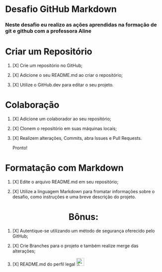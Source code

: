 # Desafio GitHub Markdown

### Neste desafio eu realizo as ações aprendidas na formação de git e github com a professora Aline 

#

# Criar um Repositório

1. [X] Crie um repositório no GitHub;

2. [X] Adicione o seu README.md ao criar o repositório;

3. [X] Utilize o GitHub.dev para editar o seu projeto.

#

# Colaboração

1. [X] Adicione um colaborador ao seu repositório;

2. [X] Clonem o repositório em suas máquinas locais;

3. [X] Realizem alterações, Commits, abra Issues e Pull Requests.

   Pronto!

#

# Formatação com Markdown

1. [X] Edite o arquivo README.md em seu repositório;

2. [X] Utilize a linguagem Markdown para fromatar informações sobre o desafio, como instruções e uma breve descrição do projeto.

#

<div align="center">
<h1> Bônus: </h1>
</div>

1. [X] Autentique-se utilizando um método de segurança oferecido pelo GitHub;

2. [X] Crie Branches para o projeto e também realize merge das alterações;

3. [X] README.md do perfil legal <img src="https://raw.githubusercontent.com/Tarikul-Islam-Anik/Animated-Fluent-Emojis/master/Emojis/Smilies/Smiling%20Face%20with%20Sunglasses.png" alt="Smiling Face with Sunglasses" width="25" height="25" />
